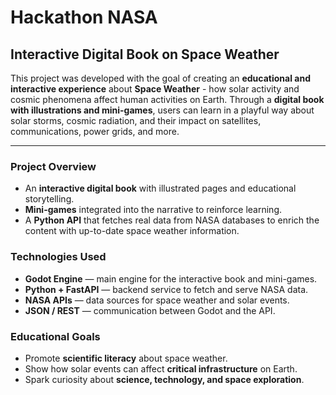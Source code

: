 # Hackathon NASA
## Interactive Digital Book on Space Weather

This project was developed with the goal of creating an **educational and interactive experience** about **Space Weather** - how solar activity and cosmic phenomena affect human activities on Earth. Through a **digital book with illustrations and mini-games**, users can learn in a playful way about solar storms, cosmic radiation, and their impact on satellites, communications, power grids, and more.

---

### Project Overview

- An **interactive digital book** with illustrated pages and educational storytelling.  
- **Mini-games** integrated into the narrative to reinforce learning.  
- A **Python API** that fetches real data from NASA databases to enrich the content with up-to-date space weather information.  

### Technologies Used

- **Godot Engine** — main engine for the interactive book and mini-games.  
- **Python + FastAPI** — backend service to fetch and serve NASA data.  
- **NASA APIs** — data sources for space weather and solar events.  
- **JSON / REST** — communication between Godot and the API.  

### Educational Goals

- Promote **scientific literacy** about space weather.  
- Show how solar events can affect **critical infrastructure** on Earth.  
- Spark curiosity about **science, technology, and space exploration**.  
